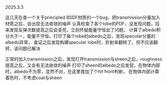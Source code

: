 2025.3.3

这几天在查一个关于principled BSDF材质的一个bug，把transmission分量加入材质之后，会出现无法收敛的噪声
认真检查了各个lobe的PDF，没发现问题，后来发现反弹次数提高之后会变亮，立刻怀疑能量守恒出了问题，
计算了albedo积分大于一，能量不守恒，打印了每个lobe的albedo之后，发现specular分量的albedo异常，
查证之后发现构建specular lobe时，折射率翻转了，但不应该翻转，该问题已解决

正常的加入transmission之后，发现打开transmission与sheen之后，roughness提高之后，又会有无法收敛的噪声
打印了sheen的albedo之后发现，在物体内部时，albedo不为零，显然不对，在这里我加了个hit front判断，
在物体内部计算着色时，不考虑coat与sheen